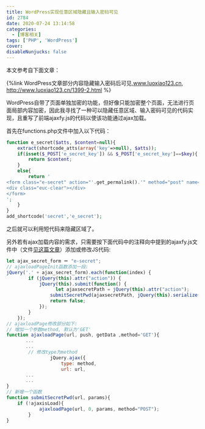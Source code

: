 ```yaml
---
title: WordPress实现任意区域隐藏且输入密码可见
id: 2784
date: 2020-07-24 13:14:58
categories:
  - [博客相关]
tags: ['PHP', 'WordPress']
cover: 
disableNunjucks: false
---
```


本文参考自下面文章：

{%link WordPress文章部分内容隐藏输入密码后可见,www.luoxiao123.cn, http://www.luoxiao123.cn/1399-2.html %}


WordPress自带了页面单独加密的功能，但好像只能加密整个页面，无法进行页面局部内容加密，因此我寻找了一种可以隐藏任意区域、输入密码可见的代码实现，且重写了前端ajaxfy.js的代码以使该功能通过ajax加载。

首先在functions.php文件中加入以下代码：

```php
function e_secret($atts, $content=null){
    extract(shortcode_atts(array('key'=>null), $atts));
    if(isset($_POST['e_secret_key']) && $_POST['e_secret_key']==$key){
        return $content;
    }
    else{
        return '
<form class="e-secret" action="'.get_permalink().'" method="post" name="e-secret"><label>输入密码查看加密内容：</label><input type="password" name="e_secret_key" class="euc-y-i" maxlength="50"><input type="submit" class="euc-y-s" value="确定">
<div class="euc-clear"></div>
</form>
';
    }
}
add_shortcode('secret','e_secret');
```

之后就可以利用短代码来隐藏区域了。


另外若有ajax加载内容的需求，只需要按下面代码中的注释向中提到的ajaxfy.js文件中（文件[见这篇文章](/blog/1973/)）添加或修改JS代码:

```js
let ajax_secret_form ＝ "e-secret";
// ajaxloadPageInit函数添加一段:
jQuery('.' + ajax_secret_form).each(function(index) {
        if (jQuery(this).attr("action")) {
            jQuery(this).submit(function() {
            	  let ajaxsecretPath = jQuery(this).attr("action");
                submitSecretPwd(ajaxsecretPath, jQuery(this).serialize());
                return false;
            });
        }
    });
// ajaxloadPage修改部分如下:
// 增加一个参数method, 默认为'GET'
function ajaxloadPage(url, push, getData ,method='GET'){
       ...
       ...
        // 修改type为method
                jQuery.ajax({
                    type: method,
                    url: url,
       ...
       ...
}
// 新增一个函数
function submitSecretPwd(url, params){
	if (!ajaxisLoad){
            ajaxloadPage(url, 0, params, method="POST");
        }
}
```